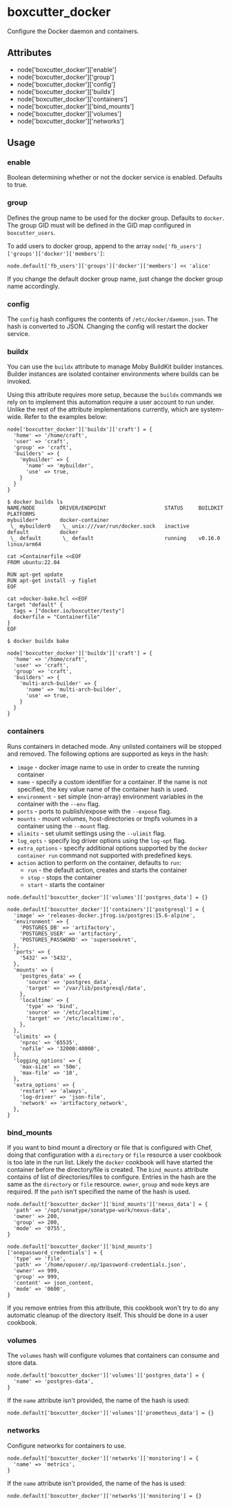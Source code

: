 boxcutter_docker
================

Configure the Docker daemon and containers.

Attributes
----------

- node['boxcutter_docker']['enable']
- node['boxcutter_docker']['group']
- node['boxcutter_docker']['config']
- node['boxcutter_docker']['buildx']
- node['boxcutter_docker']['containers']
- node['boxcutter_docker']['bind_mounts']
- node['boxcutter_docker']['volumes']
- node['boxcutter_docker']['networks']

Usage
-----

### enable

Boolean determining whether or not the docker service is enabled. Defaults to
true.

### group

Defines the group name to be used for the docker group. Defaults to `docker`.
The group GID must will be defined in the GID map configured in `boxcutter_users`.

To add users to docker group, append to the array
`node['fb_users']['groups']['docker']['members']`:

````aiignore
node.default['fb_users']['groups']['docker']['members'] << 'alice'
````

If you change the default docker group name, just change the docker group name
accordingly.

### config

The `config` hash configures the contents of `/etc/docker/daemon.json`. The
hash is converted to JSON. Changing the config will restart the docker service.

### buildx

You can use the `buildx` attribute to manage Moby BuildKit builder instances.
Builder instances are isolated container environments where builds can be
invoked.

Using this attribute requires more setup, because the `buildx` commands we
rely on to implement this automation require a user account to run under.
Unlike the rest of the attribute implementations currently, which are system-wide.
Refer to the examples below:

```
node['boxcutter_docker']['buildx']['craft'] = {
  'home' => '/home/craft',
  'user' => 'craft',
  'group' => 'craft',
  'builders' => {
    'mybuilder' => {
      'name' => 'mybuilder',
      'use' => true,
    }
  }
}
```

```
$ docker buildx ls
NAME/NODE        DRIVER/ENDPOINT                   STATUS     BUILDKIT   PLATFORMS
mybuilder*       docker-container
 \_ mybuilder0    \_ unix:///var/run/docker.sock   inactive
default          docker
 \_ default       \_ default                       running    v0.16.0    linux/arm64
```

```
cat >Containerfile <<EOF
FROM ubuntu:22.04

RUN apt-get update
RUN apt-get install -y figlet
EOF

cat >docker-bake.hcl <<EOF
target "default" {
  tags = ["docker.io/boxcutter/testy"]
  dockerfile = "Containerfile"
}
EOF

$ docker buildx bake
```

```
node['boxcutter_docker']['buildx']['craft'] = {
  'home' => '/home/craft',
  'user' => 'craft',
  'group' => 'craft',
  'builders' => {
    'multi-arch-builder' => {
      'name' => 'multi-arch-builder',
      'use' => true,
    }
  }
}
```

### containers

Runs containers in detached mode. Any unlisted containers will be stopped and
removed. The following options are supported as keys in the hash:

- `image` - docker image name to use in order to create the running container
- `name` - specify a custom identifier for a container. If the name is not
  specified, the key value name of the container hash is used.
- `environment` - set simple (non-array) environment variables in the
  container with the `--env` flag.
- `ports` - ports to publish/expose with the `--expose` flag.
- `mounts` - mount volumes, host-directories or tmpfs volumes in a container
  using the `--mount` flag.
- `ulimits` - set ulumit settings using the `--ulimit` flag.
- `log_opts` - specify log driver options using the `log-opt` flag.
- `extra_options` - specify additional options supported by the
  `docker container run` command not supported with predefined keys.
- `action` action to perform on the container, defaults to `run`:
    - `run` - the default action, creates and starts the container
    - `stop` - stops the container
    - `start` - starts the container

```aiignore
node.default['boxcutter_docker']['volumes']['postgres_data'] = {}

node.default['boxcutter_docker']['containers']['postgresql'] = {
  'image' => 'releases-docker.jfrog.io/postgres:15.6-alpine',
  'environment' => {
    'POSTGRES_DB' => 'artifactory',
    'POSTGRES_USER' => 'artifactory',
    'POSTGRES_PASSWORD' => 'superseekret',
  },
  'ports' => {
    '5432' => '5432',
  },
  'mounts' => {
    'postgres_data' => {
      'source' => 'postgres_data',
      'target' => '/var/lib/postgresql/data',
    },
    'localtime' => {
      'type' => 'bind',
      'source' => '/etc/localtime',
      'target' => '/etc/localtime:ro',
    },
  },
  'ulimits' => {
    'nproc' => '65535',
    'nofile' => '32000:40000',
  },
  'logging_options' => {
    'max-size' => '50m',
    'max-file' => '10',
  },
  'extra_options' => {
    'restart' => 'always',
    'log-driver' => 'json-file',
    'network' => 'artifactory_network',
  },
}
```

### bind_mounts

If you want to bind mount a directory or file that is configured with Chef,
doing that configuration with a `directory` or `file` resource a user cookbook
is too late in the run list. Likely the `docker` cookbook will have started
the container before the directory/file is created. The `bind_mounts` attribute
contains of list of directories/files to configure. Entries in the hash are the
same as the `directory` or `file` resource. `owner`, `group` and `mode` keys
are required. If the `path` isn't specified the name of the hash is used.

```aiignore
node.default['boxcutter_docker']['bind_mounts']['nexus_data'] = {
  'path' => '/opt/sonatype/sonatype-work/nexus-data',
  'owner' => 200,
  'group' => 200,
  'mode' => '0755',
}

node.default['boxcutter_docker']['bind_mounts']['onepassword_credentials'] = {
  'type' => 'file',
  'path' => '/home/opuser/.op/1password-credentials.json',
  'owner' => 999,
  'group' => 999,
  'content' => json_content,
  'mode' => '0600',
}
```

If you remove entries from this attribute, this cookbook won't try to do any
automatic cleanup of the directory itself. This should be done in a user
cookbook.

### volumes

The `volumes` hash will configure volumes that containers can consume and
store data.

```
node.default['boxcutter_docker']['volumes']['postgres_data'] = {
  'name' => 'postgres-data',
}
```

If the `name` attribute isn't provided, the name of the hash is used:

```
node.default['boxcutter_docker']['volumes']['prometheus_data'] = {}
```

### networks

Configure networks for containers to use.

```
node.default['boxcutter_docker']['networks']['monitoring'] = {
  'name' => 'metrics',
}
```

If the `name` attribute isn't provided, the name of the has is used:

```
node.default['boxcutter_docker']['networks']['monitoring'] = {}
```
